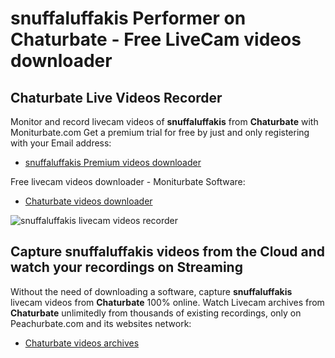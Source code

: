 # snuffaluffakis Performer on Chaturbate - Free LiveCam videos downloader

## Chaturbate Live Videos Recorder

Monitor and record livecam videos of **snuffaluffakis** from **Chaturbate** with Moniturbate.com
Get a premium trial for free by just and only registering with your Email address:
* [snuffaluffakis Premium videos downloader](https://moniturbate.com/request-demo-licence-key.html)

Free livecam videos downloader - Moniturbate Software:
* [Chaturbate videos downloader](https://moniturbate.com/moniturbate-download-software.html)

![snuffaluffakis livecam videos recorder](https://peachurnet.com/templates/moniturbate-software.png)


## Capture snuffaluffakis videos from the Cloud and watch your recordings on Streaming

Without the need of downloading a software, capture **snuffaluffakis** livecam videos from **Chaturbate** 100% online.
Watch Livecam archives from **Chaturbate** unlimitedly from thousands of existing recordings, only on Peachurbate.com and its websites network:
* [Chaturbate videos archives](https://peachurnet.com/)
